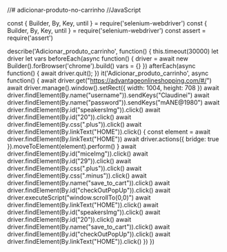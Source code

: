 //# adicionar-produto-no-carrinho
//JavaScript

const { Builder, By, Key, until } = require('selenium-webdriver')
const { Builder, By, Key, until } = require('selenium-webdriver')
const assert = require('assert')

describe('Adicionar_produto_carrinho', function() {
  this.timeout(30000)
  let driver
  let vars
  beforeEach(async function() {
    driver = await new Builder().forBrowser('chrome').build()
    vars = {}
  })
  afterEach(async function() {
    await driver.quit();
  })
  it('Adicionar_produto_carrinho', async function() {
    await driver.get("https://advantageonlineshopping.com/#/")
    await driver.manage().window().setRect({ width: 1004, height: 708 })
    await driver.findElement(By.name("username")).sendKeys("Claudinei")
    await driver.findElement(By.name("password")).sendKeys("mANE@1980")
    await driver.findElement(By.id("speakersImg")).click()
    await driver.findElement(By.id("20")).click()
    await driver.findElement(By.css(".plus")).click()
    await driver.findElement(By.linkText("HOME")).click()
    {
      const element = await driver.findElement(By.linkText("HOME"))
      await driver.actions({ bridge: true }).moveToElement(element).perform()
    }
    await driver.findElement(By.id("miceImg")).click()
    await driver.findElement(By.id("29")).click()
    await driver.findElement(By.css(".plus")).click()
    await driver.findElement(By.css(".minus")).click()
    await driver.findElement(By.name("save_to_cart")).click()
    await driver.findElement(By.id("checkOutPopUp")).click()
    await driver.executeScript("window.scrollTo(0,0)")
    await driver.findElement(By.linkText("HOME")).click()
    await driver.findElement(By.id("speakersImg")).click()
    await driver.findElement(By.id("20")).click()
    await driver.findElement(By.name("save_to_cart")).click()
    await driver.findElement(By.id("checkOutPopUp")).click()
    await driver.findElement(By.linkText("HOME")).click()
  })
})
